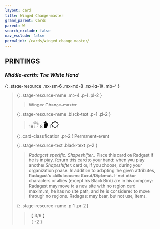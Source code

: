 ```yaml
---
layout: card
title: Winged Change-master
grand_parent: Cards
parent: W
search_exclude: false
nav_exclude: false
permalink: /cards/winged-change-master/
---
```


## PRINTINGS


### _Middle-earth: The White Hand_

{: .stage-resource .mx-sm-6 .mx-md-8 .mx-lg-10 .mb-4 }
> {: .stage-resource-name .mb-4 .p-1 .pl-2 }
> > <div class="card-mp"></div>
> > <div class="card-name">Winged Change-master</div>
>
> {: .stage-resource-name .black-text .p-1 .pl-2 }
> > 19![](/assets/images/gi.svg) 8![](/assets/images/di.svg) 1![](/assets/images/stage-point.svg)
>
> {: .card-classification .pr-2 }
> Permanent-event
>
> {: .stage-resource-text .black-text .p-2 }
> > _Radagast specific._ _Shapeshifter._. Place this card on Radgast if he is in play. Return this card to your hand: when you play another _Shapeshifter._ card or, if you choose, during your organization phase. In addition to adopting the given attributes, Radagast's skills become Scout/Diplomat. If not other characters or allies (except his Black Bird) are in his company: Radagast may move to a new site with no region card maximum, he has no site path, and he is considered to move through no regions. Radagast may bear, but not use, items. 
> 
> {: .stage-resource-name .p-1 .pr-2 }
> > <div class="card-shield">【 3/9 】</div>
> > <div class="card-corruption">〔 -2 〕</div>
